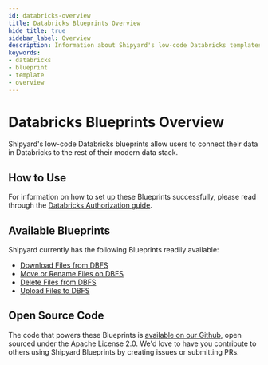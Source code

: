 ```yaml
---
id: databricks-overview
title: Databricks Blueprints Overview
hide_title: true
sidebar_label: Overview
description: Information about Shipyard's low-code Databricks templates.
keywords:
- databricks
- blueprint
- template
- overview
---
```


# Databricks Blueprints Overview

Shipyard's low-code Databricks blueprints allow users to connect their data in Databricks to the rest of their modern data stack.

## How to Use
For information on how to set up these Blueprints successfully, please read through the [Databricks Authorization guide](databricks-authorization.md).

## Available Blueprints
Shipyard currently has the following Blueprints readily available: 
- [Download Files from DBFS](databricks-download-files-from-dbfs.md)
- [Move or Rename Files on DBFS](databricks-move-or-rename-files-on-dbfs.md)
- [Delete Files from DBFS](databricks-delete-files-from-dbfs.md)
- [Upload Files to DBFS](databricks-upload-files-to-dbfs.md)

## Open Source Code
The code that powers these Blueprints is [available on our Github](https://www.shipyardapp.com/docs/blueprint-library/databricks), open sourced under the Apache License 2.0. We'd love to have you contribute to others using Shipyard Blueprints by creating issues or submitting PRs.
